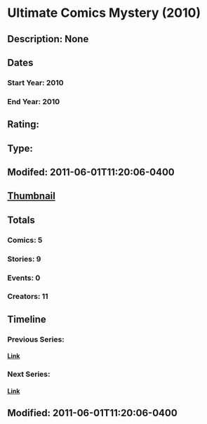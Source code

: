 # Ultimate Comics Mystery (2010)
## Description: None
## Dates
### Start Year: 2010
### End Year: 2010
## Rating: 
## Type: 
## Modifed: 2011-06-01T11:20:06-0400
## [Thumbnail](http://i.annihil.us/u/prod/marvel/i/mg/9/40/4bac158676ad3.jpg)
## Totals
### Comics: 5
### Stories: 9
### Events: 0
### Creators: 11
## Timeline
### Previous Series: 
#### [Link]()
### Next Series: 
#### [Link]()
## Modified: 2011-06-01T11:20:06-0400